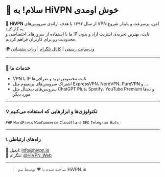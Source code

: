 # 👋 سلام! به HiVPN خوش اومدی  

🔐 **HiVPN** از سال ۱۳۹۲ با هدف ارائه‌ی سرویس‌های VPN امن، پرسرعت و پایدار شروع به کار کرد.  
ما با استفاده از سرورهای اختصاصی و IP ثابت، بهترین تجربه‌ی اینترنت آزاد و بدون محدودیت رو برای کاربران فراهم کردیم.  

🌍 [وب‌سایت رسمی](https://hivpn.io) | [کانال تلگرام](https://t.me/HiVPN_Web) | [ربات پشتیبانی](https://t.me/HiVPN_VPNBOT)

---

### 🚀 خدمات ما  
- VPN با IP ثابت مخصوص ترید و صرافی‌ها  
- اشتراک سرویس‌های پریمیوم مثل ExpressVPN، NordVPN، PureVPN و ...  
- سرویس‌های دیجیتال مثل ChatGPT Plus، Spotify، YouTube Premium و ده‌ها مورد دیگر  

---

### 💡 تکنولوژی‌ها و ابزارهایی که استفاده می‌کنیم  
`PHP` `WordPress` `WooCommerce` `Cloudflare` `SEO` `Telegram Bots`  

---

### 📞 راه‌های ارتباطی  
📩 ایمیل: info@hivpn.io  
📱 تلگرام: [@HiVPN_Web](https://t.me/HiVPN_Web)  

---

> ساخته شده با ❤️ توسط تیم **HiVPN.io**

<!--
**hivpn-io/hivpn-io** is a ✨ _special_ ✨ repository because its `README.md` (this file) appears on your GitHub profile.

Here are some ideas to get you started:

- 🔭 I’m currently working on ...
- 🌱 I’m currently learning ...
- 👯 I’m looking to collaborate on ...
- 🤔 I’m looking for help with ...
- 💬 Ask me about ...
- 📫 How to reach me: ...
- 😄 Pronouns: ...
- ⚡ Fun fact: ...
-->
